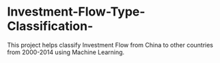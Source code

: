 # Investment-Flow-Type-Classification-
This project helps classify Investment Flow from China to other countries from 2000-2014 using Machine Learning.
